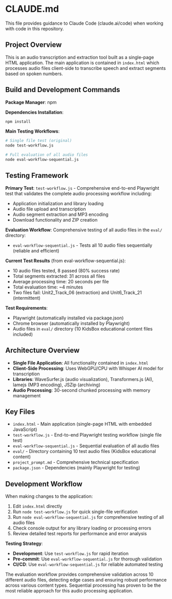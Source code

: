 # CLAUDE.md

This file provides guidance to Claude Code (claude.ai/code) when working with code in this repository.

## Project Overview

This is an audio transcription and extraction tool built as a single-page HTML application. The main application is contained in `index.html` which processes audio files client-side to transcribe speech and extract segments based on spoken numbers.

## Build and Development Commands

**Package Manager**: npm

**Dependencies Installation**:
```bash
npm install
```

**Main Testing Workflows**:
```bash
# Single file test (original)
node test-workflow.js

# Full evaluation of all audio files
node eval-workflow-sequential.js
```

## Testing Framework

**Primary Test**: `test-workflow.js` - Comprehensive end-to-end Playwright test that validates the complete audio processing workflow including:
- Application initialization and library loading
- Audio file upload and transcription
- Audio segment extraction and MP3 encoding
- Download functionality and ZIP creation

**Evaluation Workflow**: Comprehensive testing of all audio files in the `eval/` directory:
- `eval-workflow-sequential.js` - Tests all 10 audio files sequentially (reliable and efficient)

**Current Test Results** (from eval-workflow-sequential.js):
- 10 audio files tested, 8 passed (80% success rate)
- Total segments extracted: 31 across all files
- Average processing time: 20 seconds per file
- Total evaluation time: ~4 minutes
- Two files fail: Unit2_Track_06 (extraction) and Unit6_Track_21 (intermittent)

**Test Requirements**:
- Playwright (automatically installed via package.json)
- Chrome browser (automatically installed by Playwright)
- Audio files in `eval/` directory (10 KidsBox educational content files included)

## Architecture Overview

- **Single File Application**: All functionality contained in `index.html`
- **Client-Side Processing**: Uses WebGPU/CPU with Whisper AI model for transcription
- **Libraries**: WaveSurfer.js (audio visualization), Transformers.js (AI), lamejs (MP3 encoding), JSZip (archiving)
- **Audio Processing**: 30-second chunked processing with memory management

## Key Files

- `index.html` - Main application (single-page HTML with embedded JavaScript)
- `test-workflow.js` - End-to-end Playwright testing workflow (single file test)
- `eval-workflow-sequential.js` - Sequential evaluation of all audio files
- `eval/` - Directory containing 10 test audio files (KidsBox educational content)
- `project_prompt.md` - Comprehensive technical specification
- `package.json` - Dependencies (mainly Playwright for testing)

## Development Workflow

When making changes to the application:
1. Edit `index.html` directly
2. Run `node test-workflow.js` for quick single-file verification
3. Run `node eval-workflow-sequential.js` for comprehensive testing of all audio files
4. Check console output for any library loading or processing errors
5. Review detailed test reports for performance and error analysis

**Testing Strategy**:
- **Development**: Use `test-workflow.js` for rapid iteration
- **Pre-commit**: Use `eval-workflow-sequential.js` for thorough validation
- **CI/CD**: Use `eval-workflow-sequential.js` for reliable automated testing

The evaluation workflow provides comprehensive validation across 10 different audio files, detecting edge cases and ensuring robust performance across various content types. Sequential processing has proven to be the most reliable approach for this audio processing application.